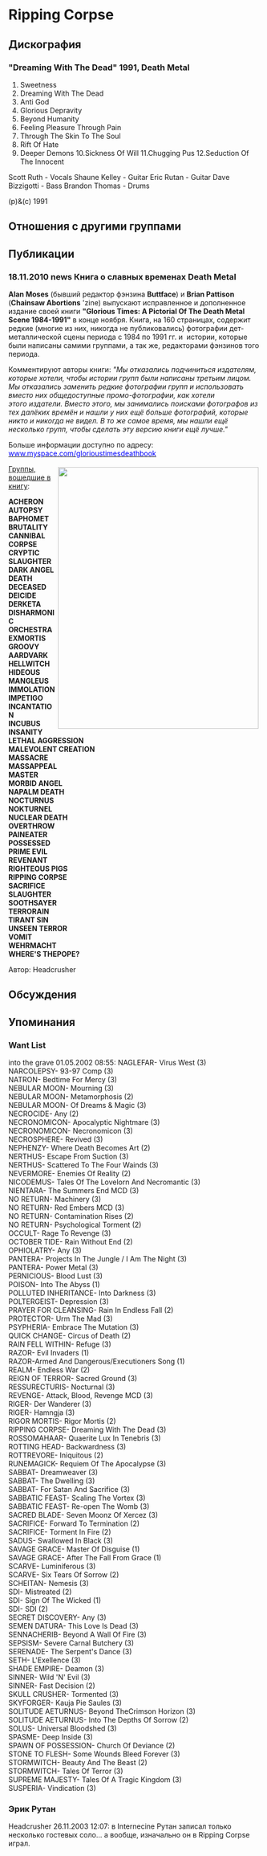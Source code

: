 # Ripping Corpse



## Дискография

### "Dreaming With The Dead" 1991, Death Metal

1. Sweetness
2. Dreaming With The Dead
3. Anti God
4. Glorious Depravity
5. Beyond Humanity
6. Feeling Pleasure Through Pain
7. Through The Skin To The Soul
8. Rift Of Hate
9. Deeper Demons
10.Sickness Of Will
11.Chugging Pus
12.Seduction Of The Innocent

 Scott Ruth - Vocals
 Shaune Kelley - Guitar
 Eric Rutan - Guitar
 Dave Bizzigotti - Bass
 Brandon Thomas - Drums

(p)&(c) 1991


## Отношения с другими группами


## Публикации

### 18.11.2010 news Книга о славных временах Death Metal

<P><B>Alan Moses</B> (бывший редактор фэнзина <B>Buttface</B>)&nbsp;и <B>Brian Pattison</B> (<B>Chainsaw Abortions</B> 'zine) выпускают исправленное и дополненное издание своей книги <B>"Glorious Times: A Pictorial Of The Death Metal Scene 1984-1991"</B> в конце ноября. Книга, на 160 страницах, содержит редкие (многие из них, никогда не публиковались) фотографии дет-металлической сцены периода с 1984 по 1991 гг. и&nbsp; истории, которые были написаны самими группами, а так же, редакторами&nbsp;фэнзинов того периода.</P>
<P>Комментируют авторы книги: <EM>"Мы отказались подчиниться издателям, которые хотели, чтобы истории групп были написаны третьим лицом. Мы отказались заменить редкие фотографии групп и использовать вместо них общедоступные&nbsp;промо-фотографии, как хотели этого&nbsp;издатели. Вместо этого, мы занимались поисками фотографов из тех далёких времён&nbsp;и нашли&nbsp;у них&nbsp;ещё больше фотографий, которые никто и никогда не видел. В то же самое время, мы нашли ещё несколько групп,&nbsp;чтобы сделать эту версию книги ещё лучше."</EM></P>
<P>Больше информации доступно по адресу:<EM>&nbsp;</EM> <A href="http://www.myspace.com/glorioustimesdeathbook" target=_blank><U><FONT color=#0000ff>www.myspace.com/glorioustimesdeathbook</FONT></U></A></P>
<P><U><IMG border=0 hspace=5 alt="" vspace=5 align=right src="/images/news_rus/2010.11/17629.jpg" width=400 height=521>Группы, вошедшие в книгу</U>:</P>
<P><B>ACHERON<BR>AUTOPSY<BR>BAPHOMET<BR>BRUTALITY<BR>CANNIBAL CORPSE<BR>CRYPTIC SLAUGHTER<BR>DARK ANGEL<BR>DEATH<BR>DECEASED<BR>DEICIDE<BR>DERKETA<BR>DISHARMONIC ORCHESTRA<BR>EXMORTIS<BR>GROOVY AARDVARK<BR>HELLWITCH<BR>HIDEOUS MANGLEUS<BR>IMMOLATION<BR>IMPETIGO<BR>INCANTATION<BR>INCUBUS<BR>INSANITY<BR>LETHAL AGGRESSION<BR>MALEVOLENT CREATION<BR>MASSACRE<BR>MASSAPPEAL<BR>MASTER<BR>MORBID ANGEL<BR>NAPALM DEATH<BR>NOCTURNUS<BR>NOKTURNEL<BR>NUCLEAR DEATH<BR>OVERTHROW<BR>PAINEATER<BR>POSSESSED<BR>PRIME EVIL<BR>REVENANT<BR>RIGHTEOUS PIGS<BR>RIPPING CORPSE<BR>SACRIFICE<BR>SLAUGHTER<BR>SOOTHSAYER<BR>TERRORAIN<BR>TIRANT SIN<BR>UNSEEN TERROR<BR>VOMIT<BR>WEHRMACHT<BR>WHERE'S THEPOPE?</B><BR></P>
Автор: Headcrusher


## Обсуждения


## Упоминания

### Want List

into the grave 01.05.2002 08:55:
NAGLEFAR- Virus West (3) <BR>NARCOLEPSY- 93-97 Comp (3) <BR>NATRON- Bedtime For Mercy (3) <BR>NEBULAR MOON- Mourning (3) <BR>NEBULAR MOON- Metamorphosis (2) <BR>NEBULAR MOON- Of Dreams & Magic (3) <BR>NECROCIDE- Any (2) <BR>NECRONOMICON- Apocalyptic Nightmare (3) <BR>NECRONOMICON- Necronomicon (3) <BR>NECROSPHERE- Revived (3) <BR>NEPHENZY- Where Death Becomes Art (2) <BR>NERTHUS- Escape From Suction (3) <BR>NERTHUS- Scattered To The Four Wainds (3) <BR>NEVERMORE- Enemies Of Reality (2) <BR>NICODEMUS- Tales Of The Lovelorn And Necromantic (3) <BR>NIENTARA- The Summers End MCD (3) <BR>NO RETURN- Machinery (3) <BR>NO RETURN- Red Embers MCD (3) <BR>NO RETURN- Contamination Rises (2) <BR>NO RETURN- Psychological Torment (2) <BR>OCCULT- Rage To Revenge (3) <BR>OCTOBER TIDE- Rain Without End (2) <BR>OPHIOLATRY- Any (3) <BR>PANTERA- Projects In The Jungle / I Am The Night (3) <BR>PANTERA- Power Metal (3) <BR>PERNICIOUS- Blood Lust (3) <BR>POISON- Into The Abyss (1) <BR>POLLUTED INHERITANCE- Into Darkness (3) <BR>POLTERGEIST- Depression (3) <BR>PRAYER FOR CLEANSING- Rain In Endless Fall (2) <BR>PROTECTOR- Urm The Mad (3) <BR>PSYPHERIA- Embrace The Mutation (3) <BR>QUICK CHANGE- Circus of Death (2) <BR>RAIN FELL WITHIN- Refuge (3) <BR>RAZOR- Evil Invaders (1) <BR>RAZOR-Armed And Dangerous/Executioners Song (1) <BR>REALM- Endless War (2) <BR>REIGN OF TERROR- Sacred Ground (3) <BR>RESSURECTURIS- Nocturnal (3) <BR>REVENGE- Attack, Blood, Revenge MCD (3) <BR>RIGER- Der Wanderer (3) <BR>RIGER- Hamngja (3) <BR>RIGOR MORTIS- Rigor Mortis (2) <BR>RIPPING CORPSE- Dreaming With The Dead (3) <BR>ROSSOMAHAAR- Quaerite Lux In Tenebris (3) <BR>ROTTING HEAD- Backwardness (3) <BR>ROTTREVORE- Iniquitous (2) <BR>RUNEMAGICK- Requiem Of The Apocalypse (3) <BR>SABBAT- Dreamweaver (3) <BR>SABBAT- The Dwelling (3) <BR>SABBAT- For Satan And Sacrifice (3) <BR>SABBATIC FEAST- Scaling The Vortex (3) <BR>SABBATIC FEAST- Re-open The Womb (3) <BR>SACRED BLADE- Seven Moonz Of Xercez (3) <BR>SACRIFICE- Forward To Termination (2) <BR>SACRIFICE- Torment In Fire (2) <BR>SADUS- Swallowed In Black (3) <BR>SAVAGE GRACE- Master Of Disguise (1) <BR>SAVAGE GRACE- After The Fall From Grace (1) <BR>SCARVE- Luminiferous (3) <BR>SCARVE- Six Tears Of Sorrow (2) <BR>SCHEITAN- Nemesis (3) <BR>SDI- Mistreated (2) <BR>SDI- Sign Of The Wicked (1) <BR>SDI- SDI (2) <BR>SECRET DISCOVERY- Any (3) <BR>SEMEN DATURA- This Love Is Dead (3) <BR>SENNACHERIB- Beyond A Wall Of Fire (3) <BR>SEPSISM- Severe Carnal Butchery (3) <BR>SERENADE- The Serpent's Dance (3) <BR>SETH- L'Exellence (3) <BR>SHADE EMPIRE- Deamon (3) <BR>SINNER- Wild 'N' Evil (3) <BR>SINNER- Fast Decision (2) <BR>SKULL CRUSHER- Tormented (3) <BR>SKYFORGER- Kauja Pie Saules (3) <BR>SOLITUDE AETURNUS- Beyond TheCrimson Horizon (3) <BR>SOLITUDE AETURNUS- Into The Depths Of Sorrow (2) <BR>SOLUS- Universal Bloodshed (3) <BR>SPASME- Deep Inside (3) <BR>SPAWN OF POSSESSION- Church Of Deviance (2) <BR>STONE TO FLESH- Some Wounds Bleed Forever (3) <BR>STORMWITCH- Beauty And The Beast (2) <BR>STORMWITCH- Tales Of Terror (3) <BR>SUPREME MAJESTY- Tales Of A Tragic Kingdom (3) <BR>SUSPERIA- Vindication (3) <BR>

### Эрик Рутан

Headcrusher 26.11.2003 12:07:
в Internecine Рутан записал только несколько гостевых соло... а вообще, изначально он в Ripping Corpse играл.

